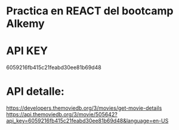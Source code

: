 # Practica en REACT del bootcamp Alkemy
# API KEY
6059216fb415c21feabd30ee81b69d48

# API detalle:
https://developers.themoviedb.org/3/movies/get-movie-details
https://api.themoviedb.org/3/movie/505642?api_key=6059216fb415c21feabd30ee81b69d48&language=en-US
